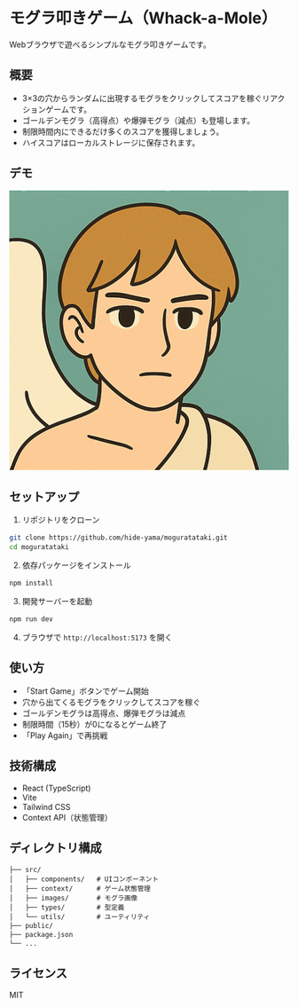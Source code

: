 # モグラ叩きゲーム（Whack-a-Mole）

Webブラウザで遊べるシンプルなモグラ叩きゲームです。

## 概要

- 3×3の穴からランダムに出現するモグラをクリックしてスコアを稼ぐリアクションゲームです。
- ゴールデンモグラ（高得点）や爆弾モグラ（減点）も登場します。
- 制限時間内にできるだけ多くのスコアを獲得しましょう。
- ハイスコアはローカルストレージに保存されます。

## デモ

![ゲーム画面イメージ](./src/images/normal.png)

## セットアップ

1. リポジトリをクローン

```bash
git clone https://github.com/hide-yama/moguratataki.git
cd moguratataki
```

2. 依存パッケージをインストール

```bash
npm install
```

3. 開発サーバーを起動

```bash
npm run dev
```

4. ブラウザで `http://localhost:5173` を開く

## 使い方

- 「Start Game」ボタンでゲーム開始
- 穴から出てくるモグラをクリックしてスコアを稼ぐ
- ゴールデンモグラは高得点、爆弾モグラは減点
- 制限時間（15秒）が0になるとゲーム終了
- 「Play Again」で再挑戦

## 技術構成

- React (TypeScript)
- Vite
- Tailwind CSS
- Context API（状態管理）

## ディレクトリ構成

```
├── src/
│   ├── components/   # UIコンポーネント
│   ├── context/      # ゲーム状態管理
│   ├── images/       # モグラ画像
│   ├── types/        # 型定義
│   └── utils/        # ユーティリティ
├── public/
├── package.json
└── ...
```

## ライセンス

MIT 